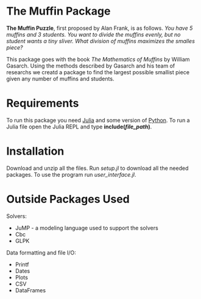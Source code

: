 # The Muffin Package
**The Muffin Puzzle**, first proposed by Alan Frank, is as follows.
*You have 5 muffins and 3 students. You want to divide the muffins evenly, but no student wants a tiny sliver. What division of muffins maximizes the smalles piece?*

This package goes with the book *The Mathematics of Muffins* by William Gasarch. Using the methods described by Gasarch and his team of researchs we creatd a package to find the largest possible smallist piece given any number of muffins and students.  


# Requirements
To run this package you need [Julia](https://julialang.org/downloads/) and some version of [Python](https://www.python.org/downloads/).
To run a Julia file open the Julia REPL and type **include(*file_path*)**.
# Installation
Download and unzip all the files. Run *setup.jl* to download all the needed packages. To use the program run *user_interface.jl*.

# Outside Packages Used
Solvers:
<ul>
  <li> JuMP - a modeling language used to support the solvers</li>
  <li>Cbc</li>
  <li>GLPK</li>
</ul>
Data formatting and file I/O: 
<ul>
  <li>Printf</li>
  <li>Dates</li> 
  <li>Plots</li>
  <li>CSV</li>
  <li>DataFrames</li>
 </ul>
